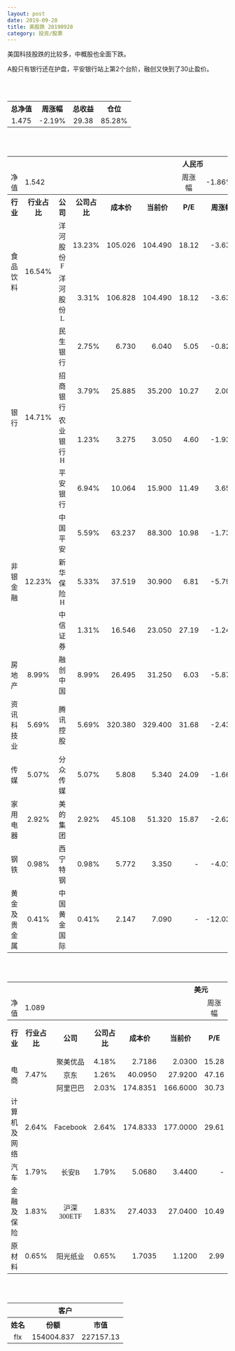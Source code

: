 ```yaml
---
layout: post
date: 2019-09-28
title: 美股跌 20190928
category: 投资/股票
---
```


美国科技股跌的比较多，中概股也全面下跌。

A股只有银行还在护盘，平安银行站上第2个台阶，融创又快到了30止盈价。

<br/>
<br/>

<table cellspacing="0" border="0">
	<tr>
		<th height="21" align="center"><font face="Noto Sans CJK SC Regular">总净值</font></th>
		<th align="center"><font face="Noto Sans CJK SC Regular">周涨幅</font></th>
		<th align="center"><font face="Noto Sans CJK SC Regular">总收益</font></th>
		<th align="center"><font face="Noto Sans CJK SC Regular">仓位</font></th>
	</tr>
	<tr>
		<td height="17" align="center" sdval="1.475" sdnum="1033;0;0.000">1.475</td>
		<td align="center" sdval="-0.0219" sdnum="1033;0;0.00%">-2.19%</td>
		<td align="center" sdval="29.38" sdnum="1033;0;0.00">29.38</td>
		<td align="center" sdval="0.8528" sdnum="1033;0;0.00%">85.28%</td>
	</tr>
</table>
<br />
<br />
<table>
	<tr>
		<th colspan="12"  height="21" align="center" valign="middle"><font face="Noto Sans CJK SC Regular">人民币</font></th>
		</tr>
	<tr>
		<td height="17" align="center"><font face="Noto Sans CJK SC Regular">净值</font></td>
		<td colspan="5"  align="left" valign="middle" sdval="1.542" sdnum="1033;">1.542</td>
		<td align="center"><font face="Noto Sans CJK SC Regular">周涨幅</font></td>
		<td colspan="5"  align="left" valign="middle" sdval="-0.0186" sdnum="1033;0;0.00%">-1.86%</td>
		</tr>
	<tr>
		<th height="21" align="center" valign="middle"><font face="Noto Sans CJK SC Regular">行业</font></th>
		<th align="center" valign="middle"><font face="Noto Sans CJK SC Regular">行业占比</font></th>
		<th align="center"><font face="Noto Sans CJK SC Regular">公司</font></th>
		<th align="center"><font face="Noto Sans CJK SC Regular">公司占比</font></th>
		<th align="center"><font face="Noto Sans CJK SC Regular">成本价</font></th>
		<th align="center"><font face="Noto Sans CJK SC Regular">当前价</font></th>
		<th align="center">P/E</th>
		<th align="center"><font face="Noto Sans CJK SC Regular">周涨幅</font></th>
		<th align="center"><font face="Noto Sans CJK SC Regular">总涨幅</font></th>
		<th align="left"><font face="Noto Sans CJK SC Regular">下一阶梯</font></th>
		<th align="left"><font face="Noto Sans CJK SC Regular">浮动止损价</font></th>
		<th align="center"><font face="Noto Sans CJK SC Regular">止损价</font></th>
	</tr>
	<tr>
		<td rowspan="2"  height="42" align="center" valign="middle"><font face="Noto Sans CJK SC Regular">食品饮料</font></td>
		<td rowspan="2"  align="center" valign="middle" sdval="0.1654" sdnum="1033;0;0.00%">16.54%</td>
		<td align="center"><font face="Noto Sans CJK SC Regular">洋河股份F</font></td>
		<td align="right" sdval="0.1323" sdnum="1033;0;0.00%">13.23%</td>
		<td align="right" sdval="105.026" sdnum="1033;0;0.000">105.026</td>
		<td align="right" sdval="104.49" sdnum="1033;0;0.000">104.490</td>
		<td align="right" sdval="18.12" sdnum="1033;0;0.00">18.12</td>
		<td align="right" sdval="-0.0363" sdnum="1033;0;0.00%">-3.63%</td>
		<td align="right" bgcolor="#CCFFCC" sdval="-0.00650349818140283" sdnum="1033;0;0.00%"><font color="#006600">-0.65%</font></td>
		<td align="right" sdval="131.2825" sdnum="1033;0;0.000">131.283</td>
		<td align="right" sdval="0" sdnum="1033;0;0.000">0.000</td>
		<td align="right" sdval="0" sdnum="1033;0;0.000">0.000</td>
	</tr>
	<tr>
		<td align="center"><font face="Noto Sans CJK SC Regular">洋河股份L</font></td>
		<td align="right" sdval="0.0331" sdnum="1033;0;0.00%">3.31%</td>
		<td align="right" sdval="106.828" sdnum="1033;0;0.000">106.828</td>
		<td align="right" sdval="104.49" sdnum="1033;0;0.000">104.490</td>
		<td align="right" sdval="18.12" sdnum="1033;0;0.00">18.12</td>
		<td align="right" sdval="-0.0363" sdnum="1033;0;0.00%">-3.63%</td>
		<td align="right" bgcolor="#CCFFCC" sdval="-0.0232856479574645" sdnum="1033;0;0.00%"><font color="#006600">-2.33%</font></td>
		<td align="right" sdval="133.535" sdnum="1033;0;0.000">133.535</td>
		<td align="right" sdval="0" sdnum="1033;0;0.000">0.000</td>
		<td align="right" sdval="0" sdnum="1033;0;0.000">0.000</td>
	</tr>
	<tr>
		<td rowspan="4"  height="72" align="center" valign="middle"><font face="Noto Sans CJK SC Regular">银行</font></td>
		<td rowspan="4"  align="center" valign="middle" sdval="0.1471" sdnum="1033;0;0.00%">14.71%</td>
		<td align="center"><font face="Noto Sans CJK SC Regular">民生银行</font></td>
		<td align="right" sdval="0.0275" sdnum="1033;0;0.00%">2.75%</td>
		<td align="right" sdval="6.73" sdnum="1033;0;0.000">6.730</td>
		<td align="right" sdval="6.04" sdnum="1033;0;0.000">6.040</td>
		<td align="right" sdval="5.05" sdnum="1033;0;0.00">5.05</td>
		<td align="right" sdval="-0.0082" sdnum="1033;0;0.00%">-0.82%</td>
		<td align="right" bgcolor="#CCFFCC" sdval="-0.103926002971768" sdnum="1033;0;0.00%"><font color="#006600">-10.39%</font></td>
		<td align="right" sdval="8.4125" sdnum="1033;0;0.000">8.413</td>
		<td align="right" sdval="0" sdnum="1033;0;0.000">0.000</td>
		<td align="right" sdval="0" sdnum="1033;0;0.000">0.000</td>
	</tr>
	<tr>
		<td align="center"><font face="Noto Sans CJK SC Regular">招商银行</font></td>
		<td align="right" sdval="0.0379" sdnum="1033;0;0.00%">3.79%</td>
		<td align="right" sdval="25.885" sdnum="1033;0;0.000">25.885</td>
		<td align="right" sdval="35.2" sdnum="1033;0;0.000">35.200</td>
		<td align="right" sdval="10.27" sdnum="1033;0;0.00">10.27</td>
		<td align="right" sdval="0.02" sdnum="1033;0;0.00%">2.00%</td>
		<td align="right" bgcolor="#FFCCCC" sdval="0.358460923314661" sdnum="1033;0;0.00%"><font color="#CC0000">35.85%</font></td>
		<td align="right" bgcolor="#CCFFCC" sdval="40.4453125" sdnum="1033;0;0.000"><font color="#006600">40.445</font></td>
		<td align="right" bgcolor="#FFCCCC" sdval="29.76775" sdnum="1033;0;0.000"><font color="#CC0000">29.768</font></td>
		<td align="right" bgcolor="#FFCCCC" sdval="29.768" sdnum="1033;0;0.000"><font color="#CC0000">29.768</font></td>
	</tr>
	<tr>
		<td align="center"><font face="Noto Sans CJK SC Regular">农业银行H</font></td>
		<td align="right" sdval="0.0123" sdnum="1033;0;0.00%">1.23%</td>
		<td align="right" sdval="3.275" sdnum="1033;0;0.000">3.275</td>
		<td align="right" sdval="3.05" sdnum="1033;0;0.000">3.050</td>
		<td align="right" sdval="4.6" sdnum="1033;0;0.00">4.60</td>
		<td align="right" sdval="-0.0193" sdnum="1033;0;0.00%">-1.93%</td>
		<td align="right" bgcolor="#CCFFCC" sdval="-0.070102290076336" sdnum="1033;0;0.00%"><font color="#006600">-7.01%</font></td>
		<td align="right" sdval="4.09375" sdnum="1033;0;0.000">4.094</td>
		<td align="right" sdval="0" sdnum="1033;0;0.000">0.000</td>
		<td align="right" sdval="0" sdnum="1033;0;0.000">0.000</td>
	</tr>
	<tr>
		<td align="center"><font face="Noto Sans CJK SC Regular">平安银行</font></td>
		<td align="right" sdval="0.0694" sdnum="1033;0;0.00%">6.94%</td>
		<td align="right" sdval="10.064" sdnum="1033;0;0.000">10.064</td>
		<td align="right" sdval="15.9" sdnum="1033;0;0.000">15.900</td>
		<td align="right" sdval="11.49" sdnum="1033;0;0.00">11.49</td>
		<td align="right" sdval="0.0365" sdnum="1033;0;0.00%">3.65%</td>
		<td align="right" bgcolor="#FFCCCC" sdval="0.578488712241653" sdnum="1033;0;0.00%"><font color="#CC0000">57.85%</font></td>
		<td align="right" bgcolor="#CCFFCC" sdval="19.65625" sdnum="1033;0;0.000"><font color="#006600">19.656</font></td>
		<td align="right" bgcolor="#FFCCCC" sdval="14.467" sdnum="1033;0;0.000"><font color="#CC0000">14.467</font></td>
		<td align="right" bgcolor="#FFCCCC" sdval="14.467" sdnum="1033;0;0.000"><font color="#CC0000">14.467</font></td>
	</tr>
	<tr>
		<td rowspan="3"  height="52" align="center" valign="middle"><font face="Noto Sans CJK SC Regular">非银金融</font></td>
		<td rowspan="3"  align="center" valign="middle" sdval="0.1223" sdnum="1033;0;0.00%">12.23%</td>
		<td align="center"><font face="Noto Sans CJK SC Regular">中国平安</font></td>
		<td align="right" sdval="0.0559" sdnum="1033;0;0.00%">5.59%</td>
		<td align="right" sdval="63.237" sdnum="1033;0;0.000">63.237</td>
		<td align="right" sdval="88.3" sdnum="1033;0;0.000">88.300</td>
		<td align="right" sdval="10.98" sdnum="1033;0;0.00">10.98</td>
		<td align="right" sdval="-0.0173" sdnum="1033;0;0.00%">-1.73%</td>
		<td align="right" bgcolor="#FFCCCC" sdval="0.394934424466689" sdnum="1033;0;0.00%"><font color="#CC0000">39.49%</font></td>
		<td align="right" bgcolor="#CCFFCC" sdval="98.8078125" sdnum="1033;0;0.000"><font color="#006600">98.808</font></td>
		<td align="right" bgcolor="#FFCCCC" sdval="72.72255" sdnum="1033;0;0.000"><font color="#CC0000">72.723</font></td>
		<td align="right" bgcolor="#FFCCCC" sdval="72.723" sdnum="1033;0;0.000"><font color="#CC0000">72.723</font></td>
	</tr>
	<tr>
		<td align="center"><font face="Noto Sans CJK SC Regular">新华保险H</font></td>
		<td align="right" sdval="0.0533" sdnum="1033;0;0.00%">5.33%</td>
		<td align="right" sdval="37.519" sdnum="1033;0;0.000">37.519</td>
		<td align="right" sdval="30.9" sdnum="1033;0;0.000">30.900</td>
		<td align="right" sdval="6.81" sdnum="1033;0;0.00">6.81</td>
		<td align="right" sdval="-0.0579" sdnum="1033;0;0.00%">-5.79%</td>
		<td align="right" bgcolor="#CCFFCC" sdval="-0.177817281910499" sdnum="1033;0;0.00%"><font color="#006600">-17.78%</font></td>
		<td align="right" sdval="46.89875" sdnum="1033;0;0.000">46.899</td>
		<td align="right" sdval="0" sdnum="1033;0;0.000">0.000</td>
		<td align="right" sdval="0" sdnum="1033;0;0.000">0.000</td>
	</tr>
	<tr>
		<td align="center"><font face="Noto Sans CJK SC Regular">中信证券</font></td>
		<td align="right" sdval="0.0131" sdnum="1033;0;0.00%">1.31%</td>
		<td align="right" sdval="16.546" sdnum="1033;0;0.000">16.546</td>
		<td align="right" sdval="23.05" sdnum="1033;0;0.000">23.050</td>
		<td align="right" sdval="27.19" sdnum="1033;0;0.00">27.19</td>
		<td align="right" sdval="-0.0124" sdnum="1033;0;0.00%">-1.24%</td>
		<td align="right" bgcolor="#FFCCCC" sdval="0.391685942221685" sdnum="1033;0;0.00%"><font color="#CC0000">39.17%</font></td>
		<td align="right" bgcolor="#CCFFCC" sdval="25.853125" sdnum="1033;0;0.000"><font color="#006600">25.853</font></td>
		<td align="right" bgcolor="#FFCCCC" sdval="19.0279" sdnum="1033;0;0.000"><font color="#CC0000">19.028</font></td>
		<td align="right" bgcolor="#FFCCCC" sdval="19.028" sdnum="1033;0;0.000"><font color="#CC0000">19.028</font></td>
	</tr>
	<tr>
		<td height="17" align="center" valign="middle"><font face="Noto Sans CJK SC Regular">房地产</font></td>
		<td align="center" valign="middle" sdval="0.0899" sdnum="1033;0;0.00%">8.99%</td>
		<td align="center"><font face="Noto Sans CJK SC Regular">融创中国</font></td>
		<td align="right" sdval="0.0899" sdnum="1033;0;0.00%">8.99%</td>
		<td align="right" sdval="26.495" sdnum="1033;0;0.000">26.495</td>
		<td align="right" sdval="31.25" sdnum="1033;0;0.000">31.250</td>
		<td align="right" sdval="6.03" sdnum="1033;0;0.00">6.03</td>
		<td align="right" sdval="-0.0587" sdnum="1033;0;0.00%">-5.87%</td>
		<td align="right" bgcolor="#FFCCCC" sdval="0.178067824117758" sdnum="1033;0;0.00%"><font color="#CC0000">17.81%</font></td>
		<td align="right" sdval="33.11875" sdnum="1033;0;0.000">33.119</td>
		<td align="right" sdval="0" sdnum="1033;0;0.000">0.000</td>
		<td align="right" bgcolor="#FFCCCC" sdval="30.469" sdnum="1033;0;0.000"><font color="#CC0000">30.469</font></td>
	</tr>
	<tr>
		<td height="17" align="center" valign="middle"><font face="Noto Sans CJK SC Regular">资讯科技业</font></td>
		<td align="center" valign="middle" sdval="0.0569" sdnum="1033;0;0.00%">5.69%</td>
		<td align="center"><font face="Noto Sans CJK SC Regular">腾讯控股</font></td>
		<td align="right" sdval="0.0569" sdnum="1033;0;0.00%">5.69%</td>
		<td align="right" sdval="320.38" sdnum="1033;0;0.000">320.380</td>
		<td align="right" sdval="329.4" sdnum="1033;0;0.000">329.400</td>
		<td align="right" sdval="31.68" sdnum="1033;0;0.00">31.68</td>
		<td align="right" sdval="-0.0243" sdnum="1033;0;0.00%">-2.43%</td>
		<td align="right" bgcolor="#FFCCCC" sdval="0.0267540670453834" sdnum="1033;0;0.00%"><font color="#CC0000">2.68%</font></td>
		<td align="right" sdval="400.475" sdnum="1033;0;0.000">400.475</td>
		<td align="right" sdval="0" sdnum="1033;0;0.000">0.000</td>
		<td align="right" sdval="0" sdnum="1033;0;0.000">0.000</td>
	</tr>
	<tr>
		<td height="17" align="center" valign="middle"><font face="Noto Sans CJK SC Regular">传媒</font></td>
		<td align="center" valign="middle" sdval="0.0507" sdnum="1033;0;0.00%">5.07%</td>
		<td align="center"><font face="Noto Sans CJK SC Regular">分众传媒</font></td>
		<td align="right" sdval="0.0507" sdnum="1033;0;0.00%">5.07%</td>
		<td align="right" sdval="5.808" sdnum="1033;0;0.000">5.808</td>
		<td align="right" sdval="5.34" sdnum="1033;0;0.000">5.340</td>
		<td align="right" sdval="24.09" sdnum="1033;0;0.00">24.09</td>
		<td align="right" sdval="-0.0166" sdnum="1033;0;0.00%">-1.66%</td>
		<td align="right" bgcolor="#CCFFCC" sdval="-0.0819785123966943" sdnum="1033;0;0.00%"><font color="#006600">-8.20%</font></td>
		<td align="right" sdval="7.26" sdnum="1033;0;0.000">7.260</td>
		<td align="right" sdval="0" sdnum="1033;0;0.000">0.000</td>
		<td align="right" sdval="0" sdnum="1033;0;0.000">0.000</td>
	</tr>
	<tr>
		<td height="17" align="center" valign="middle"><font face="Noto Sans CJK SC Regular">家用电器</font></td>
		<td align="center" valign="middle" sdval="0.0292" sdnum="1033;0;0.00%">2.92%</td>
		<td align="center"><font face="Noto Sans CJK SC Regular">美的集团</font></td>
		<td align="right" sdval="0.0292" sdnum="1033;0;0.00%">2.92%</td>
		<td align="right" sdval="45.108" sdnum="1033;0;0.000">45.108</td>
		<td align="right" sdval="51.32" sdnum="1033;0;0.000">51.320</td>
		<td align="right" sdval="15.87" sdnum="1033;0;0.00">15.87</td>
		<td align="right" sdval="-0.0262" sdnum="1033;0;0.00%">-2.62%</td>
		<td align="right" bgcolor="#FFCCCC" sdval="0.13631393101002" sdnum="1033;0;0.00%"><font color="#CC0000">13.63%</font></td>
		<td align="right" sdval="56.385" sdnum="1033;0;0.000">56.385</td>
		<td align="right" sdval="0" sdnum="1033;0;0.000">0.000</td>
		<td align="right" sdval="0" sdnum="1033;0;0.000">0.000</td>
	</tr>
	<tr>
		<td height="17" align="center"><font face="Noto Sans CJK SC Regular">钢铁</font></td>
		<td align="center" valign="middle" sdval="0.0098" sdnum="1033;0;0.00%">0.98%</td>
		<td align="center"><font face="Noto Sans CJK SC Regular">西宁特钢</font></td>
		<td align="right" sdval="0.0098" sdnum="1033;0;0.00%">0.98%</td>
		<td align="right" sdval="5.772" sdnum="1033;0;0.000">5.772</td>
		<td align="right" sdval="3.35" sdnum="1033;0;0.000">3.350</td>
		<td align="right" sdnum="1033;0;0.00">-</td>
		<td align="right" sdval="-0.0401" sdnum="1033;0;0.00%">-4.01%</td>
		<td align="right" bgcolor="#CCFFCC" sdval="-0.42101191961192" sdnum="1033;0;0.00%"><font color="#006600">-42.10%</font></td>
		<td align="right" sdval="7.215" sdnum="1033;0;0.000">7.215</td>
		<td align="right" sdval="0" sdnum="1033;0;0.000">0.000</td>
		<td align="right" sdval="0" sdnum="1033;0;0.000">0.000</td>
	</tr>
	<tr>
		<td height="17" align="center"><font face="Noto Sans CJK SC Regular">黄金及贵金属</font></td>
		<td align="center" valign="middle" sdval="0.0041" sdnum="1033;0;0.00%">0.41%</td>
		<td align="center"><font face="Noto Sans CJK SC Regular">中国黄金国际</font></td>
		<td align="right" sdval="0.0041" sdnum="1033;0;0.00%">0.41%</td>
		<td align="right" sdval="2.147" sdnum="1033;0;0.000">2.147</td>
		<td align="right" sdval="7.09" sdnum="1033;0;0.000">7.090</td>
		<td align="right" sdnum="1033;0;0.00">-</td>
		<td align="right" sdval="-0.1203" sdnum="1033;0;0.00%">-12.03%</td>
		<td align="right" bgcolor="#FFCCCC" sdval="2.30088225430834" sdnum="1033;0;0.00%"><font color="#CC0000">230.09%</font></td>
		<td align="right" bgcolor="#CCFFCC" sdval="8.19015502929688" sdnum="1033;0;0.000"><font color="#006600">8.190</font></td>
		<td align="right" bgcolor="#FFCCCC" sdval="6.0279541015625" sdnum="1033;0;0.000"><font color="#CC0000">6.028</font></td>
		<td align="right" sdval="0" sdnum="1033;0;0.000">0.000</td>
	</tr>
</table>
<br />
<br />
<table>
	<tr>
		<th colspan="12"  height="21" align="center" valign="middle"><font face="Noto Sans CJK SC Regular">美元</font></th>
		</tr>
	<tr>
		<td height="17" align="center"><font face="Noto Sans CJK SC Regular">净值</font></td>
		<td colspan="5"  align="left" valign="middle" sdval="1.089" sdnum="1033;">1.089</td>
		<td align="center"><font face="Noto Sans CJK SC Regular">周涨幅</font></td>
		<td colspan="5"  align="left" valign="middle" sdval="-0.0495" sdnum="1033;0;0.00%">-4.95%</td>
		</tr>
	<tr>
		<th height="22" align="center" valign="middle"><font face="Noto Sans CJK SC Regular">行业</font></th>
		<th align="center" valign="middle"><font face="Noto Sans CJK SC Regular">行业占比</font></th>
		<th align="center"><font face="Noto Sans CJK SC Regular">公司</font></th>
		<th align="center"><font face="Noto Sans CJK SC Regular">公司占比</font></th>
		<th align="center"><font face="Noto Sans CJK SC Regular">成本价</font></th>
		<th align="center"><font face="Noto Sans CJK SC Regular">当前价</font></th>
		<th align="center">P/E</th>
		<th align="center"><font face="Noto Sans CJK SC Regular">周涨幅</font></th>
		<th align="center"><font face="Noto Sans CJK SC Regular">总涨幅</font></th>
		<th align="left"><font face="Noto Sans CJK SC Regular">下一阶梯</font></th>
		<th align="left"><font face="Noto Sans CJK SC Regular">浮动止损价</font></th>
		<th align="center"><font face="Noto Sans CJK SC Regular">止损价</font></th>
	</tr>
	<tr>
		<td rowspan="3"  height="51" align="center" valign="middle"><font face="Noto Sans CJK SC Regular">电商</font></td>
		<td rowspan="3"  align="center" valign="middle" sdval="0.0747" sdnum="1033;0;0.00%">7.47%</td>
		<td align="center" sdnum="1033;0;0.00%"><font face="Noto Sans CJK SC Regular">聚美优品</font></td>
		<td align="right" sdval="0.0418" sdnum="1033;0;0.00%">4.18%</td>
		<td align="right" sdval="2.7186" sdnum="1033;0;0.0000">2.7186</td>
		<td align="right" sdval="2.03" sdnum="1033;0;0.0000">2.0300</td>
		<td align="right" sdval="15.28" sdnum="1033;0;0.00">15.28</td>
		<td align="right" sdval="-0.0047" sdnum="1033;0;0.00%">-0.47%</td>
		<td align="right" bgcolor="#CCFFCC" sdval="-0.254692135658059" sdnum="1033;0;0.00%"><font color="#006600">-25.47%</font></td>
		<td align="right" sdval="3.39825" sdnum="1033;0;0.000">3.398</td>
		<td align="right" sdval="0" sdnum="1033;0;0.000">0.000</td>
		<td align="right" sdval="0" sdnum="1033;0;0.000">0.000</td>
	</tr>
	<tr>
		<td align="center" sdnum="1033;0;0.00%"><font face="Noto Sans CJK SC Regular">京东</font></td>
		<td align="right" sdval="0.0126" sdnum="1033;0;0.00%">1.26%</td>
		<td align="right" sdval="40.095" sdnum="1033;0;0.0000">40.0950</td>
		<td align="right" sdval="27.92" sdnum="1033;0;0.0000">27.9200</td>
		<td align="right" sdval="47.16" sdnum="1033;0;0.00">47.16</td>
		<td align="right" sdval="-0.1008" sdnum="1033;0;0.00%">-10.08%</td>
		<td align="right" bgcolor="#CCFFCC" sdval="-0.305053822172341" sdnum="1033;0;0.00%"><font color="#006600">-30.51%</font></td>
		<td align="right" sdval="50.11875" sdnum="1033;0;0.000">50.119</td>
		<td align="right" sdval="0" sdnum="1033;0;0.000">0.000</td>
		<td align="right" sdval="0" sdnum="1033;0;0.000">0.000</td>
	</tr>
	<tr>
		<td align="center" sdnum="1033;0;0.00%"><font face="Noto Sans CJK SC Regular">阿里巴巴</font></td>
		<td align="right" sdval="0.0203" sdnum="1033;0;0.00%">2.03%</td>
		<td align="right" sdval="174.8351" sdnum="1033;0;0.0000">174.8351</td>
		<td align="right" sdval="166.6" sdnum="1033;0;0.0000">166.6000</td>
		<td align="right" sdval="30.73" sdnum="1033;0;0.00">30.73</td>
		<td align="right" sdval="-0.0906" sdnum="1033;0;0.00%">-9.06%</td>
		<td align="right" bgcolor="#CCFFCC" sdval="-0.0485020979196971" sdnum="1033;0;0.00%"><font color="#006600">-4.85%</font></td>
		<td align="right" sdval="218.543875" sdnum="1033;0;0.000">218.544</td>
		<td align="right" sdval="0" sdnum="1033;0;0.000">0.000</td>
		<td align="right" sdval="0" sdnum="1033;0;0.000">0.000</td>
	</tr>
	<tr>
		<td height="17" align="center"><font face="Noto Sans CJK SC Regular">计算机及网络</font></td>
		<td align="center" sdval="0.0264" sdnum="1033;0;0.00%">2.64%</td>
		<td align="center" sdnum="1033;0;0.00%">Facebook</td>
		<td align="right" sdval="0.0264" sdnum="1033;0;0.00%">2.64%</td>
		<td align="right" sdval="174.8333" sdnum="1033;0;0.0000">174.8333</td>
		<td align="right" sdval="177" sdnum="1033;0;0.0000">177.0000</td>
		<td align="right" sdval="29.61" sdnum="1033;0;0.00">29.61</td>
		<td align="right" sdval="-0.0676" sdnum="1033;0;0.00%">-6.76%</td>
		<td align="right" bgcolor="#FFCCCC" sdval="0.0109929480253474" sdnum="1033;0;0.00%"><font color="#CC0000">1.10%</font></td>
		<td align="right" sdval="218.541625" sdnum="1033;0;0.000">218.542</td>
		<td align="right" sdval="0" sdnum="1033;0;0.000">0.000</td>
		<td align="right" sdval="0" sdnum="1033;0;0.000">0.000</td>
	</tr>
	<tr>
		<td height="22" align="center" valign="middle"><font face="Noto Sans CJK SC Regular">汽车</font></td>
		<td align="center" sdval="0.0179" sdnum="1033;0;0.00%">1.79%</td>
		<td align="center" sdnum="1033;0;0.00%"><font face="Noto Sans CJK SC Regular">长安B</font></td>
		<td align="right" sdval="0.0179" sdnum="1033;0;0.00%">1.79%</td>
		<td align="right" sdval="5.068" sdnum="1033;0;0.0000">5.0680</td>
		<td align="right" sdval="3.44" sdnum="1033;0;0.0000">3.4400</td>
		<td align="right" sdnum="1033;0;0.00">-</td>
		<td align="right" sdval="-0.0171" sdnum="1033;0;0.00%">-1.71%</td>
		<td align="right" bgcolor="#CCFFCC" sdval="-0.322631254932912" sdnum="1033;0;0.00%"><font color="#006600">-32.26%</font></td>
		<td align="right" sdval="6.335" sdnum="1033;0;0.000">6.335</td>
		<td align="right" sdval="0" sdnum="1033;0;0.000">0.000</td>
		<td align="right" sdval="0" sdnum="1033;0;0.000">0.000</td>
	</tr>
	<tr>
		<td height="22" align="center"><font face="Noto Sans CJK SC Regular"> 金融及保险</font></td>
		<td align="center" sdval="0.0183" sdnum="1033;0;0.00%">1.83%</td>
		<td align="center" sdnum="1033;0;0.00%"><font face="Noto Sans CJK SC Regular">沪深300ETF</font></td>
		<td align="right" sdval="0.0183" sdnum="1033;0;0.00%">1.83%</td>
		<td align="right" sdval="27.4033" sdnum="1033;0;0.0000">27.4033</td>
		<td align="right" sdval="27.04" sdnum="1033;0;0.0000">27.0400</td>
		<td align="right" sdval="10.49" sdnum="1033;0;0.00">10.49</td>
		<td align="right" sdval="-0.0274" sdnum="1033;0;0.00%">-2.74%</td>
		<td align="right" bgcolor="#CCFFCC" sdval="-0.0146575273780897" sdnum="1033;0;0.00%"><font color="#006600">-1.47%</font></td>
		<td align="right" sdval="34.254125" sdnum="1033;0;0.000">34.254</td>
		<td align="right" sdval="0" sdnum="1033;0;0.000">0.000</td>
		<td align="right" sdval="0" sdnum="1033;0;0.000">0.000</td>
	</tr>
	<tr>
		<td height="17" align="center"><font face="Noto Sans CJK SC Regular">原材料</font></td>
		<td align="center" sdval="0.0065" sdnum="1033;0;0.00%">0.65%</td>
		<td align="center" sdnum="1033;0;0.00%"><font face="Noto Sans CJK SC Regular">阳光纸业</font></td>
		<td align="right" sdval="0.0065" sdnum="1033;0;0.00%">0.65%</td>
		<td align="right" sdval="1.7035" sdnum="1033;0;0.0000">1.7035</td>
		<td align="right" sdval="1.12" sdnum="1033;0;0.0000">1.1200</td>
		<td align="right" sdval="2.99" sdnum="1033;0;0.00">2.99</td>
		<td align="right" sdval="-0.0175" sdnum="1033;0;0.00%">-1.75%</td>
		<td align="right" bgcolor="#CCFFCC" sdval="-0.343930085118873" sdnum="1033;0;0.00%"><font color="#006600">-34.39%</font></td>
		<td align="right" sdval="2.129375" sdnum="1033;0;0.000">2.129</td>
		<td align="right" sdval="0" sdnum="1033;0;0.000">0.000</td>
		<td align="right" sdval="0" sdnum="1033;0;0.000">0.000</td>
	</tr>
</table>
<br />
<br />
<table>
	<tr>
		<th colspan="12"  height="21" align="center" valign="middle"><font face="Noto Sans CJK SC Regular">客户</font></th>
		</tr>
	<tr>
		<th height="22" align="center"><font face="Noto Sans CJK SC Regular">姓名</font></th>
		<th align="center"><font face="Noto Sans CJK SC Regular">份额</font></th>
		<th align="center"><font face="Noto Sans CJK SC Regular">市值</font></th>
	</tr>
	<tr>
		<td height="17" align="center">flx</td>
		<td align="center" sdval="154004.837" sdnum="1033;">154004.837</td>
		<td align="center" sdval="227157.134575" sdnum="1033;0;0.00">227157.13</td>
	</tr>
</table>
